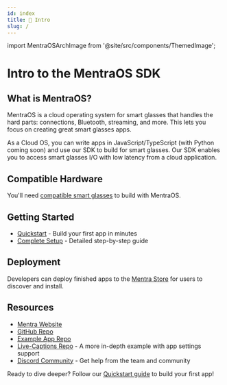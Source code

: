 ```yaml
---
id: index
title: 👋 Intro
slug: /
---
```


import MentraOSArchImage from '@site/src/components/ThemedImage';

# Intro to the MentraOS SDK

## What is MentraOS?

MentraOS is a cloud operating system for smart glasses that handles the hard parts: connections, Bluetooth, streaming, and more. This lets you focus on creating great smart glasses apps.

<div style={{maxWidth: '515px', margin: '0 auto'}}>
  <MentraOSArchImage width="100%" />
</div>

As a Cloud OS, you can write apps in JavaScript/TypeScript (with Python coming soon) and use our SDK to build for smart glasses. Our SDK enables you to access smart glasses I/O with low latency from a cloud application.

## Compatible Hardware

You'll need [compatible smart glasses](https://mentra.glass/os#glasses) to build with MentraOS.

## Getting Started

- [Quickstart](/quickstart) - Build your first app in minutes
- [Complete Setup](/getting-started) - Detailed step-by-step guide

## Deployment

Developers can deploy finished apps to the [Mentra Store](https://apps.mentra.glass) for users to discover and install.

## Resources

- [Mentra Website](https://mentra.glass)
- [GitHub Repo](https://github.com/Mentra-Community/MentraOS)
- [Example App Repo](https://github.com/Mentra-Community/MentraOS-Cloud-Example-App)
- [Live-Captions Repo](https://github.com/Mentra-Community/LiveCaptionsOnSmartGlasses) - A more in-depth example with app settings support
- [Discord Community](https://discord.gg/5ukNvkEAqT) - Get help from the team and community

Ready to dive deeper? Follow our [Quickstart guide](/quickstart) to build your first app!